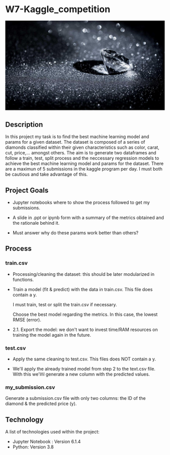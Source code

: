 # W7-Kaggle_competition

![](/image/diamante.jpeg)

## Description 
In this project my task is to find the best machine learning model and params for a given dataset. The dataset is composed of a series of diamonds classified within their given characteristics such as color, carat, cut, price,... amongst others. The aim is to generate two dataframes and follow a train, test, split process and the neccessary regression models to achieve the best machine learning model and params for the dataset. There are a maximun of 5 submissions in the kaggle program per day. I must both be cautious and take advantage of this.


## Project Goals

- Jupyter notebooks where to show the process followed to get my submissions.

- A slide in .ppt or ipynb form with a summary of the metrics obtained and the rationale behind it.

- Must answer why do these params work better than others?


## Process

### train.csv

- Processing/cleaning the dataset: this should be later modularized in functions.

- Train a model (fit & predict) with the data in train.csv. This file does contain a y. 

    I must train, test or split the train.csv if necessary.
    
    Choose the best model regarding the metrics. In this case, the lowest RMSE (error).

- 2.1. Export the model: we don't want to invest time/RAM resources on training the model again in the future.

### test.csv

- Apply the same cleaning to test.csv. This files does NOT contain a y.

- We'll apply the already trained model from step 2 to the text.csv file. With this we'lñl generate a new column with the predicted values.

### my_submission.csv

Generate a submission.csv file with only two columns: the ID of the diamond & the predicted price (y).


## Technology

A list of technologies used within the project:

- Jupyter Notebook : Version 6.1.4
- Python: Version 3.8
